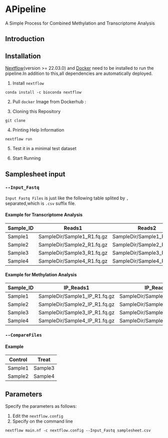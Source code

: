 # APipeline
A Simple Process for Combined Methylation and Transcriptome Analysis
## Introduction

## Installation
[Nextflow](https://nf-co.re/docs/usage/installation)(version >= 22.03.0) and [Docker](https://docs.docker.com/engine/install/) need to be installed to run the pipeline.In addition to this,all dependencies are automatically deployed.
1. Install `nextflow`
  ```
  conda install -c bioconda nextflow
  ```
2.  Pull `docker` Image from Dockerhub :

3.  Cloning this Repository
  ```
  git clone
  ```
4.  Printing Help Information
  ```
  nextflow run 
  ```
5.  Test it in a minimal test dataset

6.  Start Running 

## Samplesheet input
### `--Input_Fastq`
`Input Fastq Files` is just like the following table splited by `,` separated,which is `.csv` suffix file.
#### Example for Transcriptome Analysis
|Sample_ID|Reads1|Reads2|Barcode_File|
|---------|------|------|------------|
|Sample1|SampleDir/Sample1_R1.fq.gz|SampleDir/Sample1_R2.fq.gz|SampleDir/Barcode.txt|
|Sample2|SampleDir/Sample2_R1.fq.gz|SampleDir/Sample2_R2.fq.gz|SampleDir/Barcode.txt|
|Sample3|SampleDir/Sample3_R1.fq.gz|SampleDir/Sample3_R2.fq.gz|SampleDir/Barcode.txt|
|Sample4|SampleDir/Sample4_R1.fq.gz|SampleDir/Sample4_R2.fq.gz|SampleDir/Barcode.txt|

#### Example for Methylation Analysis
|Sample_ID|IP_Reads1|IP_Reads2|INPUT_Reads1|INPUT_Reads2|
|---------|---------|---------|------------|------------|
|Sample1|SampleDir/Sample1_IP_R1.fq.gz|SampleDir/Sample1_IP_R2.fq.gz|SampleDir/Sample1_INPUT_R1.fq.gz|SampleDir/Sample1_INPUT_R2.fq.gz|
|Sample2|SampleDir/Sample2_IP_R1.fq.gz|SampleDir/Sample2_IP_R2.fq.gz|SampleDir/Sample2_INPUT_R1.fq.gz|SampleDir/Sample2_INPUT_R2.fq.gz|
|Sample3|SampleDir/Sample3_IP_R1.fq.gz|SampleDir/Sample3_IP_R2.fq.gz|SampleDir/Sample3_INPUT_R1.fq.gz|SampleDir/Sample3_INPUT_R2.fq.gz|
|Sample4|SampleDir/Sample4_IP_R1.fq.gz|SampleDir/Sample4_IP_R2.fq.gz|SampleDir/Sample4_INPUT_R1.fq.gz|SampleDir/Sample4_INPUT_R2.fq.gz|

### `--CompareFiles`
#### Example
|Control|Treat|
|-------|-----|
|Sample1|Sample3|
|Sample2|Sample4|

## Parameters
Specify the parameters as follows:
1. Edit the `nextflow.config`
2. Specify on the command line
```
nextflow main.nf -c nextflow.config --Input_Fastq samplesheet.csv
```


###
